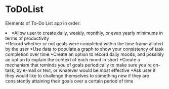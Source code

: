 # ToDoList

Elements of To-Do List app in order:

<li>*Allow user to create daily, weekly, monthly, or even yearly minimums in terms of productivity</li>
*Record whether or not goals were completed within the time frame alloted by the user
*Use data to populate a graph to show your consistency of task completion over time
*Create an option to record daily moods, and possibly an option to explain the context of each mood in short
*Create a mechanism that reminds you of goals periodically to make sure you're on-task, by e-mail or text, or whatever would be most effective
*Ask user if they would like to challenge themselves to something new if they are consistently attaining their goals over a certain period of time

